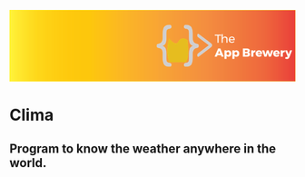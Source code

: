 
![App Brewery Banner](Documentation/AppBreweryBanner.png)

#  Clima

## Program to know the weather anywhere in the world.
